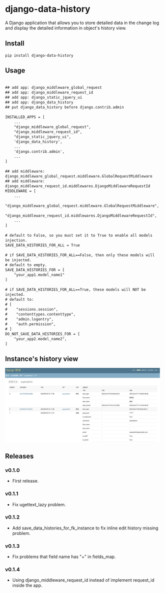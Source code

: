 # django-data-history

A Django application that allows you to store detailed data in the change log and display the detailed information in object's history view.

## Install

```
pip install django-data-history
```

## Usage

```

## add app: django_middleware_global_request
## add app: django_middleware_request_id
## add app: django_static_jquery_ui
## add app: django_data_history
## put django_data_history before django.contrib.admin

INSTALLED_APPS = [
    ...
    "django_middleware_global_request",
    "django_middleware_request_id",
    "django_static_jquery_ui",
    'django_data_history',
    ...
    'django.contrib.admin',
    ...
]

## add middleware: django_middleware_global_request.middleware.GlobalRequestMiddleware
## add middleware: django_middleware_request_id.middlewares.DjangoMiddlewareRequestId
MIDDLEWARE = [
    ...
    "django_middleware_global_request.middleware.GlobalRequestMiddleware",
    "django_middleware_request_id.middlewares.DjangoMiddlewareRequestId",
    ...
]

# default to False, so you must set it to True to enable all models injection.
SAVE_DATA_HISTORIES_FOR_ALL = True 

# if SAVE_DATA_HISTORIES_FOR_ALL==False, then only these models will be injected.
# default to empty.
SAVE_DATA_HISTORIES_FOR = [
    "your_app1.model_name1"
]

# if SAVE_DATA_HISTORIES_FOR_ALL==True, these models will NOT be injected.
# default to:
# [
#    "sessions.session",
#    "contenttypes.contenttype",
#    "admin.logentry",
#    "auth.permission",
# ]
DO_NOT_SAVE_DATA_HISTORIES_FOR = [
    "your_app2.model_name2",
]

```

## Instance's history view

![django-date-history-view-preview](https://github.com/zencore-dobetter/pypi-images/raw/main/django-data-history/django-data-history.png)

## Releases

### v0.1.0

- First release.

### v0.1.1

- Fix ugettext_lazy problem.

### v0.1.2

- Add save_data_histories_for_fk_instance to fix inline edit history missing problem.

### v0.1.3

- Fix problems that field name has "+" in fields_map.

### v0.1.4

- Using django_middleware_request_id instead of implement request_id inside the app.
